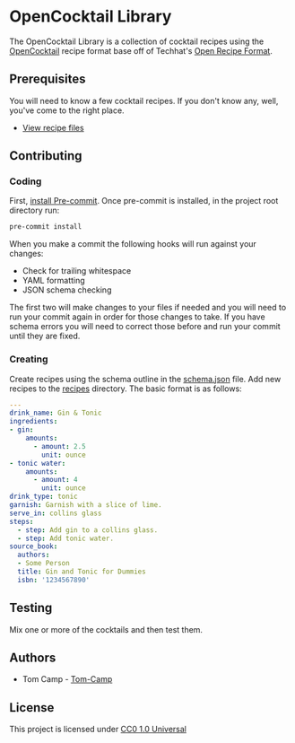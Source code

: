 # OpenCocktail Library

The OpenCocktail Library is a collection of cocktail recipes using the [OpenCocktail](./schema.json) recipe format base off of Techhat's [Open Recipe Format](https://github.com/techhat/openrecipeformat).

## Prerequisites

You will need to know a few cocktail recipes. If you don't know any, well, you've come to the right place.

* [View recipe files](./recipes/)

## Contributing

### Coding

First, [install Pre-commit](https://pre-commit.com/#install). Once pre-commit is installed, in the project root directory run:

```bash
pre-commit install
```

When you make a commit the following hooks will run against your changes:

* Check for trailing whitespace
* YAML formatting
* JSON schema checking

The first two will make changes to your files if needed and you will need to run your commit again in order for those changes to take. If you have schema errors you will need to correct those before and run your commit until they are fixed.

### Creating

Create recipes using the schema outline in the [schema.json](./schema.json) file. Add new recipes to the [recipes](./recipes/) directory. The basic format is as follows:

```yaml
---
drink_name: Gin & Tonic
ingredients:
- gin:
    amounts:
      - amount: 2.5
        unit: ounce
- tonic water:
    amounts:
      - amount: 4
        unit: ounce
drink_type: tonic
garnish: Garnish with a slice of lime.
serve_in: collins glass
steps:
  - step: Add gin to a collins glass.
  - step: Add tonic water.
source_book:
  authors:
  - Some Person
  title: Gin and Tonic for Dummies
  isbn: '1234567890'
```

## Testing

Mix one or more of the cocktails and then test them.

## Authors

* Tom Camp - [Tom-Camp](https://github.com/Tom-Camp)

## License

This project is licensed under [CC0 1.0 Universal](./LICENSE)
